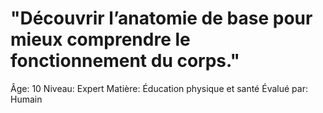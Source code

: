 # "Découvrir l’anatomie de base pour mieux comprendre le fonctionnement du corps."

Âge: 10
Niveau: Expert
Matière: Éducation physique et santé
Évalué par: Humain